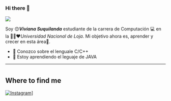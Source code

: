 ### Hi there 👋
<p align="left">
  <img src="https://readme-typing-svg.herokuapp.com/?lines=Bienvenidos+a+mi+perfil+GitHub!&center=true&width=360&height=30" style="color: #FF0000;">
</p>


<!-- <a target="blank"><img align="left" src="./assets/profile_pic.gif" /></a> -->

Soy 😊***Viviana Suquilanda*** estudiante de la carrera de Computación 💻 en la 💛💚❤️*Universidad Nacional de Loja*. Mi objetivo ahora es, aprender y crecer en esta área🚶.

* 👀 Conozco sobre el lenguale C/C++
* 💬 Estoy aprendiendo el leguaje de JAVA


<!-- to print thick horizontal line -->
---
<!-- to draw horizontal line -->
#
## Where to find me
[![Instagram](https://img.shields.io/badge/Instagram-E4405F?style=for-the-badge&logo=instagram&logoColor=white)](https://instagram.co/viviana.spi?igshid=OGQ5ZDc2ODk2ZA==)]
